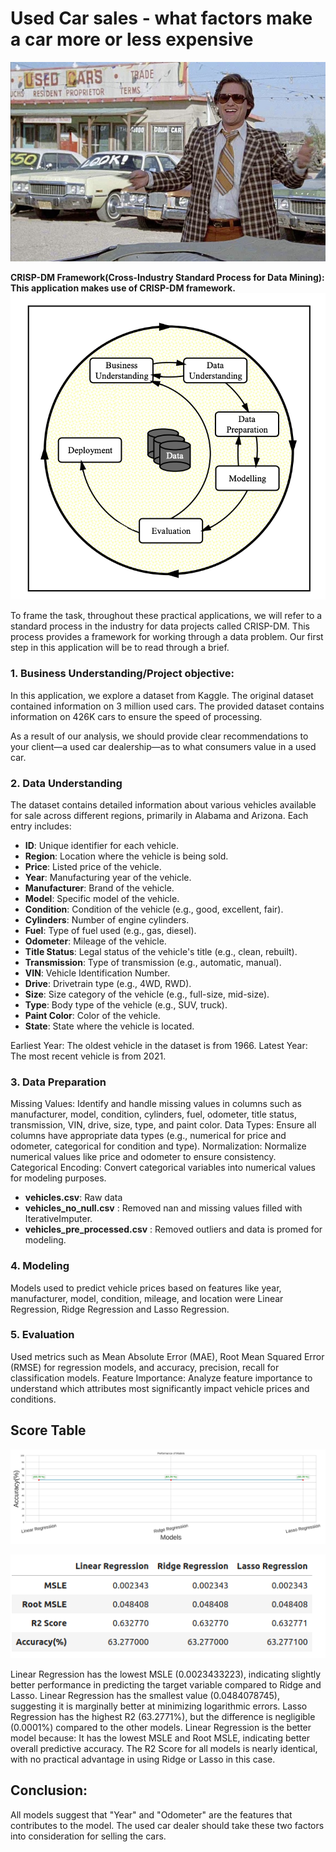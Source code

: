 # **Used Car sales - what factors make a car more or less expensive**
![Used Car sales](https://github.com/m-p-s/Professional_Certificate_in_Machine_Learning_Artificial_Intelligence/blob/main/assignment_11/images/kurt.jpeg)






**CRISP-DM Framework(Cross-Industry Standard Process for Data Mining): This application makes use of CRISP-DM framework.**
![Alt CRISP-DM](https://github.com/m-p-s/Professional_Certificate_in_Machine_Learning_Artificial_Intelligence/blob/main/assignment_11/images/crisp.png)


To frame the task, throughout these practical applications, we will refer to a standard process in the industry for data projects called CRISP-DM.
This process provides a framework for working through a data problem.
Our first step in this application will be to read through a brief.



### 1. Business Understanding/Project objective:
In this application, we explore a dataset from Kaggle. The original dataset contained information on 3 million used cars.
The provided dataset contains information on 426K cars to ensure the speed of processing.

As a result of our analysis, we should provide clear recommendations to your client—a used car dealership—as to what consumers value in a used car.

### 2. Data Understanding
The dataset contains detailed information about various vehicles available for sale across different regions, primarily in Alabama and Arizona. Each entry includes:
- **ID**: Unique identifier for each vehicle.
- **Region**: Location where the vehicle is being sold.
- **Price**: Listed price of the vehicle.
- **Year**: Manufacturing year of the vehicle.
- **Manufacturer**: Brand of the vehicle.
- **Model**: Specific model of the vehicle.
- **Condition**: Condition of the vehicle (e.g., good, excellent, fair).
- **Cylinders**: Number of engine cylinders.
- **Fuel**: Type of fuel used (e.g., gas, diesel).
- **Odometer**: Mileage of the vehicle.
- **Title Status**: Legal status of the vehicle's title (e.g., clean, rebuilt).
- **Transmission**: Type of transmission (e.g., automatic, manual).
- **VIN**: Vehicle Identification Number.
- **Drive**: Drivetrain type (e.g., 4WD, RWD).
- **Size**: Size category of the vehicle (e.g., full-size, mid-size).
- **Type**: Body type of the vehicle (e.g., SUV, truck).
- **Paint Color**: Color of the vehicle.
- **State**: State where the vehicle is located.

Earliest Year: The oldest vehicle in the dataset is from 1966.
Latest Year: The most recent vehicle is from 2021.

### 3. Data Preparation

Missing Values: Identify and handle missing values in columns such as manufacturer, model, condition, cylinders, fuel, odometer, title status, transmission, VIN, drive, size, type, and paint color.
Data Types: Ensure all columns have appropriate data types (e.g., numerical for price and odometer, categorical for condition and type).
Normalization: Normalize numerical values like price and odometer to ensure consistency.
Categorical Encoding: Convert categorical variables into numerical values for modeling purposes.

- **vehicles.csv**: Raw data
- **vehicles_no_null.csv** : Removed nan and missing values filled with IterativeImputer.
- **vehicles_pre_processed.csv** : Removed outliers and data is promed for modeling.

### 4. Modeling
Models used to predict vehicle prices based on features like year, manufacturer, model, condition, mileage, and location were Linear Regression, Ridge Regression and Lasso Regression.

### 5. Evaluation
Used metrics such as Mean Absolute Error (MAE), Root Mean Squared Error (RMSE) for regression models, and accuracy, precision, recall for classification models.
Feature Importance: Analyze feature importance to understand which attributes most significantly impact vehicle prices and conditions.

## Score Table
![Model results](https://github.com/m-p-s/Professional_Certificate_in_Machine_Learning_Artificial_Intelligence/blob/main/assignment_11/images/Overall-Performance.jpg)

![Alt Errors](https://github.com/m-p-s/Professional_Certificate_in_Machine_Learning_Artificial_Intelligence/blob/main/assignment_11/images/errors.png)


Linear Regression has the lowest MSLE (0.0023433223), indicating slightly better performance in predicting the target variable compared to Ridge and Lasso. Linear Regression has the smallest value (0.0484078745), suggesting it is marginally better at minimizing logarithmic errors.
Lasso Regression has the highest R2 (63.2771%), but the difference is negligible (0.0001%) compared to the other models.
Linear Regression is the better model because: It has the lowest MSLE and Root MSLE, indicating better overall predictive accuracy.
The R2 Score for all models is nearly identical, with no practical advantage in using Ridge or Lasso in this case.

## Conclusion:
All models suggest that "Year" and "Odometer" are the features that contributes to the model. The used car dealer should take these two factors into consideration for selling the cars.
